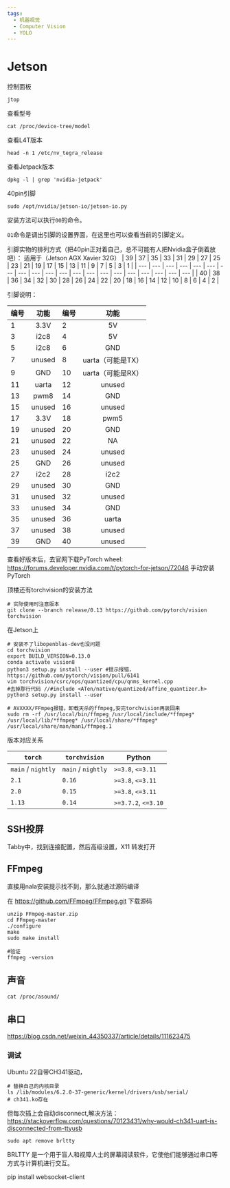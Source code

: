 ```yaml
---
tags:
  - 机器视觉
  - Computer Vision
  - YOLO
---
```

# Jetson

控制面板
```shell
jtop
```

查看型号
```shell
cat /proc/device-tree/model
```

查看L4T版本
```shell
head -n 1 /etc/nv_tegra_release
```

查看Jetpack版本
```shell
dpkg -l | grep 'nvidia-jetpack'
```

40pin引脚
```shell
sudo /opt/nvidia/jetson-io/jetson-io.py
```

安装方法可以执行`00`的命令。

`01`命令是调出引脚的设置界面，在这里也可以查看当前的引脚定义。

引脚实物的排列方式（把40pin正对着自己，总不可能有人把Nvidia盒子倒着放吧）：
适用于（Jetson AGX Xavier 32G）
| 39 | 37 | 35  | 33  | 31 | 29 | 27  | 25 | 23 | 21  | 19  | 17 | 15 | 13  | 11  | 9 | 7  | 5  | 3  |  1 |
| --- | --- | --- | --- | --- | --- | --- | --- | --- | --- | --- | --- | --- | --- | --- | --- | --- | --- | --- | ---   |
| 40 | 38 | 36 | 34 | 32  | 30 | 28  | 26  | 24  | 22  | 20 | 18  | 16  | 14 | 12  | 10  | 8  | 6 | 4  | 2    |

引脚说明：

|编号|功能|编号|      功能      |
| --- | :---: | --- |:------------:|
|1|3.3V|2|      5V      |
| 3 | i2c8 |   4 |      5V      |
| 5 | i2c8 |   6 |     GND      |
| 7 | unused |   8 | uarta（可能是TX） |
| 9 |  GND |  10 | uarta（可能是RX） |
| 11 |  uarta |  12 |    unused    |
| 13 | pwm8 |  14 |     GND      |
| 15 | unused |  16 |    unused    |
| 17 | 3.3V |  18 |     pwm5     |
| 19 | unused |  20 |     GND      |
| 21 | unused |  22 |      NA      |
| 23 | unused |  24 |    unused    |
| 25 |  GND |  26 |    unused    |
| 27 | i2c2 |  28 |     i2c2     |
| 29 | unused |  30 |     GND      |
| 31 | unused |  32 |    unused    |
| 33 | unused |  34 |     GND      |
| 35 | unused |  36 |    uarta     |
| 37 | unused |  38 |    unused    |
| 39 |  GND |  40 |    unused    |

查看好版本后，去官网下载PyTorch wheel: https://forums.developer.nvidia.com/t/pytorch-for-jetson/72048
手动安装PyTorch

顶楼还有torchvision的安装方法
```shell
# 实际使用时注意版本
git clone --branch release/0.13 https://github.com/pytorch/vision torchvision
```

在Jetson上
```shell
# 安装不了libopenblas-dev也没问题
cd torchvision
export BUILD_VERSION=0.13.0
conda activate vision8
python3 setup.py install --user #提示报错，https://github.com/pytorch/vision/pull/6141
vim torchvision/csrc/ops/quantized/cpu/qnms_kernel.cpp
#去掉那行代码 //#include <ATen/native/quantized/affine_quantizer.h>
python3 setup.py install --user

# AVXXXX/FFmpeg报错。卸载天杀的ffmpeg,安完torchvision再装回来
sudo rm -rf /usr/local/bin/ffmpeg /usr/local/include/*ffmpeg* /usr/local/lib/*ffmpeg* /usr/local/share/*ffmpeg* /usr/local/share/man/man1/ffmpeg.1
```

版本对应关系

| `torch`            | `torchvision`      | Python              |
| ------------------ | ------------------ | ------------------- |
| `main` / `nightly` | `main` / `nightly` | `>=3.8`, `<=3.11`   |
| `2.1`              | `0.16`             | `>=3.8`, `<=3.11`   |
| `2.0`              | `0.15`             | `>=3.8`, `<=3.11`   |
| `1.13`             | `0.14`             | `>=3.7.2`, `<=3.10` |


## SSH投屏
Tabby中，找到连接配置，然后高级设置，X11 转发打开

## FFmpeg
直接用nala安装提示找不到，那么就通过源码编译

在 https://github.com/FFmpeg/FFmpeg.git 下载源码

```shell
unzip FFmpeg-master.zip
cd FFmpeg-master
./configure
make
sudo make install

#验证
ffmpeg -version
```

## 声音
```shell
cat /proc/asound/
```

## 串口
https://blog.csdn.net/weixin_44350337/article/details/111623475
### 调试
Ubuntu 22自带CH341驱动，
```shell
# 替换自己的内核目录
ls /lib/modules/6.2.0-37-generic/kernel/drivers/usb/serial/
# ch341.ko存在
```
但每次插上会自动disconnect,解决方法：
https://stackoverflow.com/questions/70123431/why-would-ch341-uart-is-disconnected-from-ttyusb
```shell
sudo apt remove brltty
```
BRLTTY 是一个用于盲人和视障人士的屏幕阅读软件，它使他们能够通过串口等方式与计算机进行交互。


pip install websocket-client
